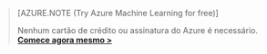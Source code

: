 >[AZURE.NOTE (Try Azure Machine Learning for free)]
>
>Nenhum cartão de crédito ou assinatura do Azure é necessário. <a href="https://studio.azureml.net/Home" target="_blank">**Comece agora mesmo >**</a>
<!--HONumber=54-->